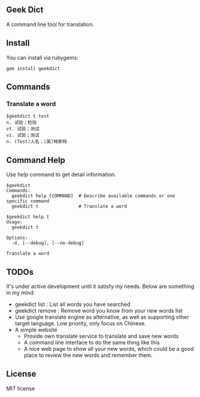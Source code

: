 Geek Dict
---------
A command line tool for translation.

Install
-------
You can install via rubygems:

	gem install geekdict


Commands
--------
### Translate a word

	$geekdict t test
	n. 试验；检验
	vt. 试验；测试
	vi. 试验；测试
	n. (Test)人名；(英)特斯特

Command Help
------------
Use *help* command to get detail information.

	$geekdict
	Commands:
	  geekdict help [COMMAND]  # Describe available commands or one specific command
	  geekdict t               # Translate a word

	$geekdict help t
	Usage:
	  geekdict t

	Options:
	  -d, [--debug], [--no-debug]  

	Translate a word


TODOs
-----
It's under active development until it satisfy my needs. Below are something in my mind:
* geekdict list  : List all words you have searched
* geekdict remove : Remove word you know from your new words list
* Use google translate engine as alternative, as well as supporting other target language. Low priority, only focus on Chinese.
* A simple website
	- Provide own translate service to translate and save new words
	- A command line interface to do the same thing like this
	- A nice web page to show all your new words, which could be a good place to review the new words and remember them.

License
-------
MIT license
